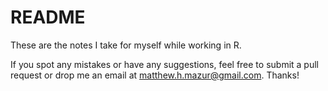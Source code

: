 # README
These are the notes I take for myself while working in R.

If you spot any mistakes or have any suggestions, feel free to submit a pull request or drop me an email at matthew.h.mazur@gmail.com. Thanks!